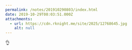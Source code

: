 ```yaml
---
permalink: /notes/201910290803/index.html
date: 2019-10-29T08:03:51.000Z
attachments:
  - url: https://cdn.rknight.me/site/2025/12768645.jpg
    alt: null
---
```


👌
